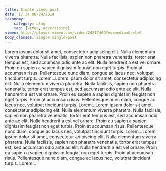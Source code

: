 ```yaml
---
title: Simple vimeo post
date: 17:34 08/24/2014
taxonomy:
    category: blog
    tag: [vimeo, advertising]
vimeo: http://player.vimeo.com/video/24517460?vq=medium&rel=0
body_classes: single single-post
---
```


Lorem ipsum dolor sit amet, consectetur adipiscing elit. Nulla elementum viverra pharetra. Nulla facilisis, sapien non pharetra venenatis, tortor erat tempus est, sed accumsan odio ante ac elit. Nulla hendrerit a est vel ornare. Proin eu sapien a sapien dignissim feugiat non eget turpis. Proin at accumsan risus. Pellentesque nunc diam, congue ac lacus nec, volutpat tincidunt turpis. Lorem...Lorem ipsum dolor sit amet, consectetur adipiscing elit. Nulla elementum viverra pharetra. Nulla facilisis, sapien non pharetra venenatis, tortor erat tempus est, sed accumsan odio ante ac elit. Nulla hendrerit a est vel ornare. Proin eu sapien a sapien dignissim feugiat non eget turpis. Proin at accumsan risus. Pellentesque nunc diam, congue ac lacus nec, volutpat tincidunt turpis. Lorem...Lorem ipsum dolor sit amet, consectetur adipiscing elit. Nulla elementum viverra pharetra. Nulla facilisis, sapien non pharetra venenatis, tortor erat tempus est, sed accumsan odio ante ac elit. Nulla hendrerit a est vel ornare. Proin eu sapien a sapien dignissim feugiat non eget turpis. Proin at accumsan risus. Pellentesque nunc diam, congue ac lacus nec, volutpat tincidunt turpis. Lorem...Lorem ipsum dolor sit amet, consectetur adipiscing elit. Nulla elementum viverra pharetra. Nulla facilisis, sapien non pharetra venenatis, tortor erat tempus est, sed accumsan odio ante ac elit. Nulla hendrerit a est vel ornare. Proin eu sapien a sapien dignissim feugiat non eget turpis. Proin at accumsan risus. Pellentesque nunc diam, congue ac lacus nec, volutpat tincidunt turpis. Lorem...
